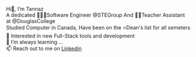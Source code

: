 Hi👋, I’m Tannaz<br/>
A dedicated 👨🏻‍💻Software Engineer @STEGroup And 👩‍🏫Teacher Assistant at @DouglasCollege<br/>
Studied Computer in Canada, Have been on the ⭐️Dean's list for all semeters<br/>
👀 Interested in new Full-Stack tools and development<br/>
🌱 I’m always learning ...<br/>
📫 Reach out to me on <a href="https://www.linkedin.com/in/tannazetminan/">Linkedin</a>

<!---
tannazetminan/tannazetminan is a ✨ special ✨ repository because its `README.md` (this file) appears on your GitHub profile.
You can click the Preview link to take a look at your changes.
--->
